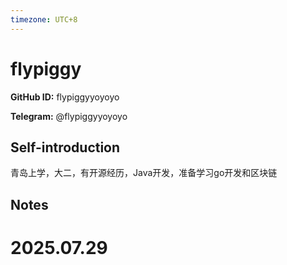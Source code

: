 ```yaml
---
timezone: UTC+8
---
```


# flypiggy

**GitHub ID:** flypiggyyoyoyo

**Telegram:** @flypiggyyoyoyo

## Self-introduction

青岛上学，大二，有开源经历，Java开发，准备学习go开发和区块链

## Notes

<!-- Content_START -->

# 2025.07.29


<!-- Content_END -->
